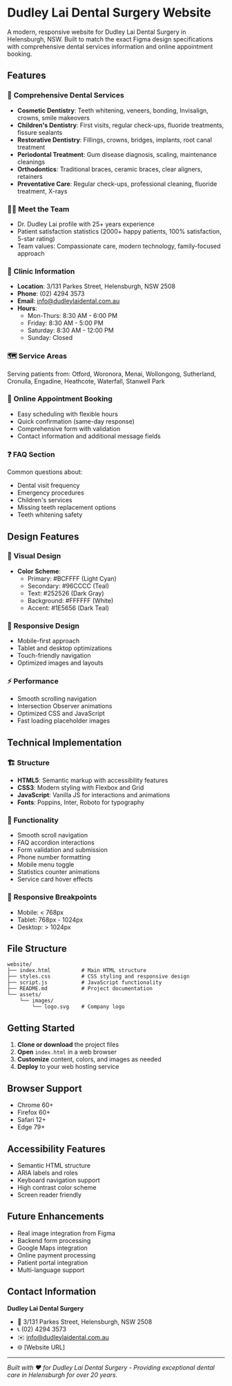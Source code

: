 # Dudley Lai Dental Surgery Website

A modern, responsive website for Dudley Lai Dental Surgery in Helensburgh, NSW. Built to match the exact Figma design specifications with comprehensive dental services information and online appointment booking.

## Features

### 🏥 **Comprehensive Dental Services**
- **Cosmetic Dentistry**: Teeth whitening, veneers, bonding, Invisalign, crowns, smile makeovers
- **Children's Dentistry**: First visits, regular check-ups, fluoride treatments, fissure sealants
- **Restorative Dentistry**: Fillings, crowns, bridges, implants, root canal treatment
- **Periodontal Treatment**: Gum disease diagnosis, scaling, maintenance cleanings
- **Orthodontics**: Traditional braces, ceramic braces, clear aligners, retainers
- **Preventative Care**: Regular check-ups, professional cleaning, fluoride treatment, X-rays

### 👨‍⚕️ **Meet the Team**
- Dr. Dudley Lai profile with 25+ years experience
- Patient satisfaction statistics (2000+ happy patients, 100% satisfaction, 5-star rating)
- Team values: Compassionate care, modern technology, family-focused approach

### 📍 **Clinic Information**
- **Location**: 3/131 Parkes Street, Helensburgh, NSW 2508
- **Phone**: (02) 4294 3573
- **Email**: info@dudleylaidental.com.au
- **Hours**: 
  - Mon-Thurs: 8:30 AM - 6:00 PM
  - Friday: 8:30 AM - 5:00 PM
  - Saturday: 8:30 AM - 12:00 PM
  - Sunday: Closed

### 🗺️ **Service Areas**
Serving patients from: Otford, Woronora, Menai, Wollongong, Sutherland, Cronulla, Engadine, Heathcote, Waterfall, Stanwell Park

### 📅 **Online Appointment Booking**
- Easy scheduling with flexible hours
- Quick confirmation (same-day response)
- Comprehensive form with validation
- Contact information and additional message fields

### ❓ **FAQ Section**
Common questions about:
- Dental visit frequency
- Emergency procedures
- Children's services
- Missing teeth replacement options
- Teeth whitening safety

## Design Features

### 🎨 **Visual Design**
- **Color Scheme**: 
  - Primary: #BCFFFF (Light Cyan)
  - Secondary: #96CCCC (Teal)
  - Text: #252526 (Dark Gray)
  - Background: #FFFFFF (White)
  - Accent: #1E5656 (Dark Teal)

### 📱 **Responsive Design**
- Mobile-first approach
- Tablet and desktop optimizations
- Touch-friendly navigation
- Optimized images and layouts

### ⚡ **Performance**
- Smooth scrolling navigation
- Intersection Observer animations
- Optimized CSS and JavaScript
- Fast loading placeholder images

## Technical Implementation

### 🏗️ **Structure**
- **HTML5**: Semantic markup with accessibility features
- **CSS3**: Modern styling with Flexbox and Grid
- **JavaScript**: Vanilla JS for interactions and animations
- **Fonts**: Poppins, Inter, Roboto for typography

### 🔧 **Functionality**
- Smooth scroll navigation
- FAQ accordion interactions
- Form validation and submission
- Phone number formatting
- Mobile menu toggle
- Statistics counter animations
- Service card hover effects

### 📱 **Responsive Breakpoints**
- Mobile: < 768px
- Tablet: 768px - 1024px
- Desktop: > 1024px

## File Structure

```
website/
├── index.html          # Main HTML structure
├── styles.css          # CSS styling and responsive design
├── script.js           # JavaScript functionality
├── README.md           # Project documentation
└── assets/
    └── images/
        └── logo.svg    # Company logo
```

## Getting Started

1. **Clone or download** the project files
2. **Open** `index.html` in a web browser
3. **Customize** content, colors, and images as needed
4. **Deploy** to your web hosting service

## Browser Support

- Chrome 60+
- Firefox 60+
- Safari 12+
- Edge 79+

## Accessibility Features

- Semantic HTML structure
- ARIA labels and roles
- Keyboard navigation support
- High contrast color scheme
- Screen reader friendly

## Future Enhancements

- Real image integration from Figma
- Backend form processing
- Google Maps integration
- Online payment processing
- Patient portal integration
- Multi-language support

## Contact Information

**Dudley Lai Dental Surgery**
- 📍 3/131 Parkes Street, Helensburgh, NSW 2508
- 📞 (02) 4294 3573
- ✉️ info@dudleylaidental.com.au
- 🌐 [Website URL]

---

*Built with ❤️ for Dudley Lai Dental Surgery - Providing exceptional dental care in Helensburgh for over 20 years.*
